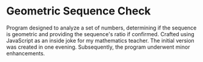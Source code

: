 # Geometric Sequence Check

Program designed to analyze a set of numbers, determining if the sequence is geometric and providing the sequence's ratio if confirmed. Crafted using JavaScript as an inside joke for my mathematics teacher. The initial version was created in one evening. Subsequently, the program underwent minor enhancements.
